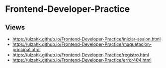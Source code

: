 # Frontend-Developer-Practice
## Views
- https://ulzahk.github.io/Frontend-Developer-Practice/iniciar-sesion.html
- https://ulzahk.github.io/Frontend-Developer-Practice/maquetacion-principal.html
- https://ulzahk.github.io/Frontend-Developer-Practice/registro.html
- https://ulzahk.github.io/Frontend-Developer-Practice/error404.html